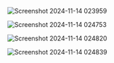 
![Screenshot 2024-11-14 023959](https://github.com/user-attachments/assets/386e5baf-cf1b-4d12-8afd-3422c42631a1)

![Screenshot 2024-11-14 024753](https://github.com/user-attachments/assets/0f002e7b-db64-4895-8fb4-5ec1d0bea7ae)

![Screenshot 2024-11-14 024820](https://github.com/user-attachments/assets/a6be46f0-7126-4d60-b511-dfbf21e8f19e)

![Screenshot 2024-11-14 024839](https://github.com/user-attachments/assets/d62382d2-b4bd-44eb-a894-0a8e822aa7aa)
